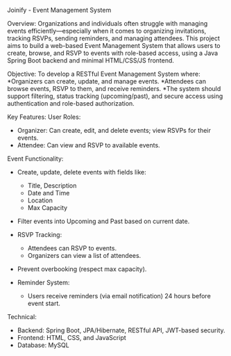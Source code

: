 Joinify - Event Management System

Overview:
Organizations and individuals often struggle with managing events efficiently—especially when it comes to organizing invitations, tracking RSVPs, sending reminders, and managing attendees. This project aims to build a web-based Event Management System that allows users to create, browse, and RSVP to events with role-based access, using a Java Spring Boot backend and minimal HTML/CSS/JS frontend.

Objective:
To develop a RESTful Event Management System where:
  *Organizers can create, update, and manage events.
  *Attendees can browse events, RSVP to them, and receive reminders.
  *The system should support filtering, status tracking (upcoming/past), and secure access using authentication and role-based authorization.

Key Features:
User Roles:
  * Organizer: Can create, edit, and delete events; view RSVPs for their events.
  * Attendee: Can view and RSVP to available events.

Event Functionality:
  * Create, update, delete events with fields like:
     - Title, Description
     - Date and Time
     - Location
     - Max Capacity
  * Filter events into Upcoming and Past based on current date.
  
  * RSVP Tracking:
    - Attendees can RSVP to events.
    - Organizers can view a list of attendees.
  * Prevent overbooking (respect max capacity).
  * Reminder System:
    - Users receive reminders (via email notification) 24 hours before event start.

Technical:
  * Backend: Spring Boot, JPA/Hibernate, RESTful API, JWT-based security.
  * Frontend: HTML, CSS, and JavaScript
  * Database: MySQL
